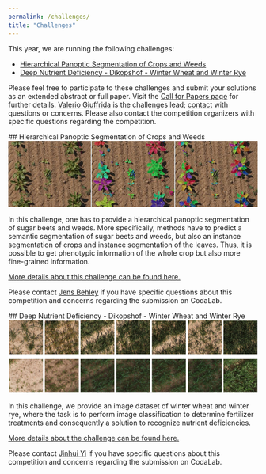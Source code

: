 ```yaml
---
permalink: /challenges/
title: "Challenges"
---
```


This year, we are running the following challenges:

- [Hierarchical Panoptic Segmentation of Crops and Weeds](#hierarchical-panoptic-segmentation-of-crops-and-weeds)
- [Deep Nutrient Deficiency - Dikopshof - Winter Wheat and Winter Rye](#deep-nutrient-deficiency---dikopshof---winter-wheat-and-winter-rye)

Please feel free to participate to these challenges and submit your solutions as an extended abstract or full paper. Visit the [Call for Papers page](/submissions) for further details.   [Valerio Giuffrida](http://www.valeriogiuffrida.academy) is the challenges lead; [contact](mailto:V.Giuffrida@napier.ac.uk) with questions or concerns. Please also contact the competition organizers with 
specific questions regarding the competition.


<div id = "hps_cw"></div>
## Hierarchical Panoptic Segmentation of Crops and Weeds


<img src="/assets/img/phenobench_teaser.jpg">


In this challenge, one has to provide a hierarchical panoptic segmentation of sugar beets and weeds. 
More specifically, methods have to predict a semantic segmentation of sugar beets and weeds, but also an instance segmentation of crops and instance segmentation of the leaves. Thus, it is possible to get phenotypic information of the whole crop but also more fine-grained information.

[More details about this challenge can be found here.](https://codalab.lisn.upsaclay.fr/competitions/13904)

Please contact [Jens Behley](mailto:jens.behley@igg.uni-bonn.de) if you have specific questions about this competition 
and concerns regarding the submission on CodaLab.

<div id = "deep-nutrient-deficiency---dikopshof---winter-wheat-and-winter-rye"></div>
## Deep Nutrient Deficiency - Dikopshof - Winter Wheat and Winter Rye

<img src="/assets/img/deep_nutrient.jpg">

In this challenge, we provide an image dataset of winter wheat and winter rye, where the task is to perform image classification to determine fertilizer treatments and consequently a solution to recognize nutrient deficiencies.

[More details about the challenge can be found here.](https://codalab.lisn.upsaclay.fr/competitions/13833)

Please contact [Jinhui Yi](yij@iai.uni-bonn.de) if you have specific questions about this competition and concerns regarding the submission on CodaLab.


